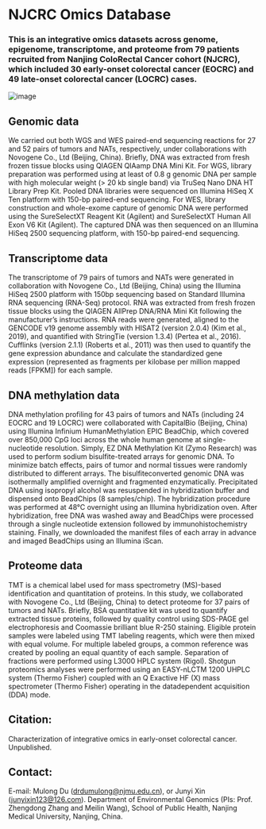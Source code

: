# NJCRC Omics Database

### This is an integrative omics datasets across genome, epigenome, transcriptome, and proteome from 79 patients recruited from Nanjing ColoRectal Cancer cohort (NJCRC), which included 30 early-onset colorectal cancer (EOCRC) and 49 late-onset colorectal cancer (LOCRC) cases. 

![image](https://github.com/omics-mining-group/NJCRC-Omics-Data/tree/main/image/omics.png)

## Genomic data

We carried out both WGS and WES paired-end sequencing reactions for 27 and 52 pairs of tumors and NATs, respectively, under collaborations with Novogene Co., Ltd (Beijing, China). Briefly, DNA was extracted from fresh frozen tissue blocks using QIAGEN QIAamp DNA Mini Kit. For WGS, library preparation was performed using at least of 0.8 g genomic DNA per sample with high molecular weight (> 20 kb single band) via TruSeq Nano DNA HT Library Prep Kit. Pooled DNA libraries were sequenced on Illumina HiSeq X Ten platform with 150-bp paired-end sequencing. For WES, library construction and whole-exome capture of genomic DNA were performed using the SureSelectXT Reagent Kit (Agilent) and SureSelectXT Human All Exon V6 Kit (Agilent). The captured DNA was then sequenced on an Illumina HiSeq 2500 sequencing platform, with 150-bp paired-end sequencing.

## Transcriptome data

The transcriptome of 79 pairs of tumors and NATs were generated in collaboration with Novogene Co., Ltd (Beijing, China) using the Illumina HiSeq 2500 platform with 150bp sequencing based on Standard Illumina RNA sequencing (RNA-Seq) protocol. RNA was extracted from fresh frozen tissue blocks using the QIAGEN AllPrep DNA/RNA Mini Kit following the manufacturer’s instructions. RNA reads were generated, aligned to the GENCODE v19 genome assembly with HISAT2 (version 2.0.4) (Kim et al., 2019), and quantified with StringTie (version 1.3.4) (Pertea et al., 2016). Cufflinks (version 2.1.1) (Roberts et al., 2011) was then used to quantify the gene expression abundance and calculate the standardized gene expression (represented as fragments per kilobase per million mapped reads [FPKM]) for each sample.

## DNA methylation data

DNA methylation profiling for 43 pairs of tumors and NATs (including 24 EOCRC and 19 LOCRC) were collaborated with CapitalBio (Beijing, China) using Illumina Infinium HumanMethylation EPIC BeadChip, which covered over 850,000 CpG loci across the whole human genome at single-nucleotide resolution. Simply, EZ DNA Methylation Kit (Zymo Research) was used to perform sodium bisulfite-treated arrays for genomic DNA. To minimize batch effects, pairs of tumor and normal tissues were randomly distributed to different arrays. The bisulfiteconverted genomic DNA was isothermally amplified overnight and fragmented enzymatically. Precipitated DNA using isopropyl alcohol was resuspended in hybridization buffer and dispensed onto BeadChips (8 samples/chip). The hybridization procedure was performed at 48°C overnight using an Illumina hybridization oven. After hybridization, free DNA was washed away and BeadChips were processed through a single nucleotide extension followed by immunohistochemistry staining. Finally, we downloaded the manifest files of each array in advance and imaged BeadChips using an Illumina iScan.

## Proteome data

TMT is a chemical label used for mass spectrometry (MS)-based identification and quantitation of proteins. In this study, we collaborated with Novogene Co., Ltd (Beijing, China) to detect proteome for 37 pairs of tumors and NATs. Briefly, BSA quantitative kit was used to quantify extracted tissue proteins, followed by quality control using SDS-PAGE gel electrophoresis and Coomassie brilliant blue R-250 staining. Eligible protein samples were labeled using TMT labeling reagents, which were then mixed with equal volume. For multiple labeled groups, a common reference was created by pooling an equal quantity of each sample. Separation of fractions were performed using L3000 HPLC system (Rigol). Shotgun proteomics analyses were performed using an EASY-nLCTM 1200 UHPLC system (Thermo Fisher) coupled with an Q Exactive HF (X) mass spectrometer (Thermo Fisher) operating in the datadependent acquisition (DDA) mode. 


## Citation:
Characterization of integrative omics in early-onset colorectal cancer. Unpublished.


## Contact:
E-mail: Mulong Du (drdumulong@njmu.edu.cn), or Junyi Xin (junyixin123@126.com). Department of Environmental Genomics (PIs: Prof. Zhengdong Zhang and Meilin Wang), School of Public Health, Nanjing Medical University, Nanjing, China.
